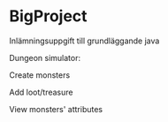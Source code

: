 # BigProject
Inlämningsuppgift till grundläggande java

Dungeon simulator:

Create monsters


Add loot/treasure


View monsters' attributes